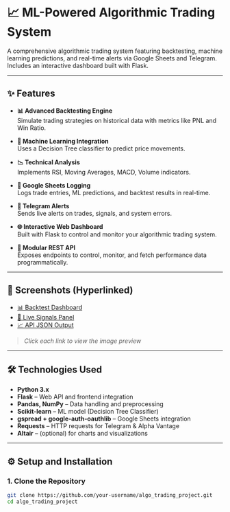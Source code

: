 # 📈 ML-Powered Algorithmic Trading System

A comprehensive algorithmic trading system featuring backtesting, machine learning predictions, and real-time alerts via Google Sheets and Telegram. Includes an interactive dashboard built with Flask.

---

## ✨ Features

- **📊 Advanced Backtesting Engine**  
  Simulate trading strategies on historical data with metrics like PNL and Win Ratio.

- **🤖 Machine Learning Integration**  
  Uses a Decision Tree classifier to predict price movements.

- **📉 Technical Analysis**  
  Implements RSI, Moving Averages, MACD, Volume indicators.

- **📝 Google Sheets Logging**  
  Logs trade entries, ML predictions, and backtest results in real-time.

- **📨 Telegram Alerts**  
  Sends live alerts on trades, signals, and system errors.

- **🌐 Interactive Web Dashboard**  
  Built with Flask to control and monitor your algorithmic trading system.

- **🔌 Modular REST API**  
  Exposes endpoints to control, monitor, and fetch performance data programmatically.

---

## 🚀 Screenshots (Hyperlinked)

- [📊 Backtest Dashboard](Screenshot%202025-07-01%20221307.jpg)
- [📡 Live Signals Panel](Screenshot%202025-07-01%20221909.png)
- [📈 API JSON Output](Screenshot%202025-07-01%20223036.png)

> _Click each link to view the image preview_

---

## 🛠️ Technologies Used

- **Python 3.x**
- **Flask** – Web API and frontend integration
- **Pandas, NumPy** – Data handling and preprocessing
- **Scikit-learn** – ML model (Decision Tree Classifier)
- **gspread + google-auth-oauthlib** – Google Sheets integration
- **Requests** – HTTP requests for Telegram & Alpha Vantage
- **Altair** – (optional) for charts and visualizations

---

## ⚙️ Setup and Installation

### 1. Clone the Repository

```bash
git clone https://github.com/your-username/algo_trading_project.git
cd algo_trading_project
